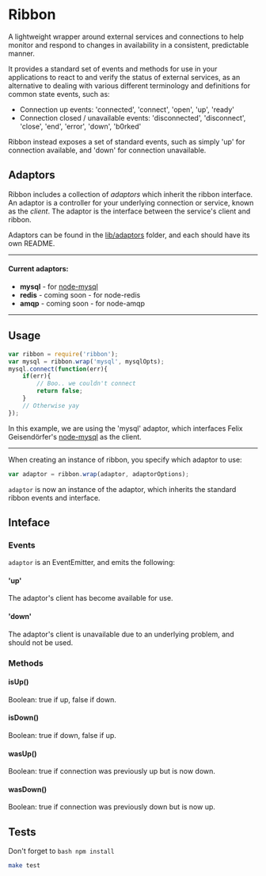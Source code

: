 # Ribbon
A lightweight wrapper around external services and connections to help monitor and respond to changes in availability in a consistent, predictable manner.

It provides a standard set of events and methods for use in your applications to react to and verify the status of external services, as an alternative to dealing with various different terminology and definitions for common state events, such as:

* Connection up events: 'connected', 'connect', 'open', 'up', 'ready'
* Connection closed / unavailable events: 'disconnected', 'disconnect', 'close', 'end', 'error', 'down', 'b0rked'

Ribbon instead exposes a set of standard events, such as simply 'up' for connection available, and 'down' for connection unavailable.

## Adaptors

Ribbon includes a collection of _adaptors_ which inherit the ribbon interface. An adaptor is a controller for your underlying connection or service, known as the _client_. The adaptor is the interface between the service's client and ribbon.

Adaptors can be found in the [lib/adaptors](lib/adaptors) folder, and each should have its own README.

---

#### Current adaptors:

* **mysql** - for [node-mysql][node-mysql]
* **redis** - coming soon - for node-redis
* **amqp** - coming soon - for node-amqp

---

## Usage


```javascript
var ribbon = require('ribbon');
var mysql = ribbon.wrap('mysql', mysqlOpts);
mysql.connect(function(err){
	if(err){
		// Boo.. we couldn't connect
		return false;
	}
	// Otherwise yay
});
```

In this example, we are using the 'mysql' adaptor, which interfaces Felix Geisendörfer's [node-mysql][node-mysql] as the client.

---

When creating an instance of ribbon, you specify which adaptor to use:

```javascript
var adaptor = ribbon.wrap(adaptor, adaptorOptions);
```

``adaptor`` is now an instance of the adaptor, which inherits the standard ribbon events and interface.

## Inteface

### Events

``adaptor`` is an EventEmitter, and emits the following:

#### 'up'

The adaptor's client has become available for use.

#### 'down'
The adaptor's client is unavailable due to an underlying problem, and should not be used.

### Methods

#### isUp()
Boolean: true if up, false if down.

#### isDown()
Boolean: true if down, false if up.

#### wasUp()
Boolean: true if connection was previously up but is now down.

#### wasDown()
Boolean: true if connection was previously down but is now up.


## Tests

Don't forget to ```bash npm install```

```bash
make test
```

[node-mysql]: https://github.com/felixge/node-mysql